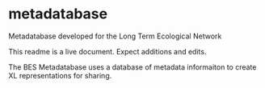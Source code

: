 # metadatabase
Metadatabase developed for the Long Term Ecological Network

This readme is a live document.  Expect additions and edits.

The BES Metadatabase uses a database of metadata informaiton to create XL representations for sharing.
